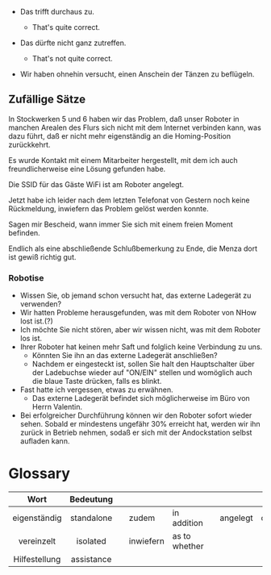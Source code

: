 - Das trifft durchaus zu.
	- That's quite correct.
- Das dürfte nicht ganz zutreffen.
	- That's not quite correct.

- Wir haben ohnehin versucht, einen Anschein der Tänzen zu beflügeln.


## Zufällige Sätze
In Stockwerken 5 und 6 haben wir das Problem, daß unser Roboter in manchen Arealen des Flurs sich nicht mit dem Internet verbinden kann, was dazu führt, daß er nicht mehr eigenständig an die Homing-Position zurückkehrt.

Es wurde Kontakt mit einem Mitarbeiter hergestellt, mit dem ich auch freundlicherweise eine Lösung gefunden habe.

Die SSID für das Gäste WiFi ist am Roboter angelegt.

Jetzt habe ich leider nach dem letzten Telefonat von Gestern noch keine Rückmeldung, inwiefern das Problem gelöst werden konnte.

Sagen mir Bescheid, wann immer Sie sich mit einem freien Moment befinden.

Endlich als eine abschließende Schlußbemerkung zu Ende, die Menza dort ist gewiß richtig gut.

### Robotise
- Wissen Sie, ob jemand schon versucht hat, das externe Ladegerät zu verwenden?
- Wir hatten Probleme herausgefunden, was mit dem Roboter von NHow lost ist.(?)
- Ich möchte Sie nicht stören, aber wir wissen nicht, was mit dem Roboter los ist.
- Ihrer Roboter hat keinen mehr Saft und folglich keine Verbindung zu uns.
	- Könnten Sie ihn an das externe Ladegerät anschließen?
	- Nachdem er eingesteckt ist, sollen Sie halt den Hauptschalter über der Ladebuchse wieder auf "ON/EIN" stellen und womöglich auch die blaue Taste drücken, falls es blinkt.
- Fast hatte ich vergessen, etwas zu erwähnen.
	- Das externe Ladegerät befindet sich möglicherweise im Büro von Herrn Valentin.
- Bei erfolgreicher Durchführung können wir den Roboter sofort wieder sehen. Sobald er mindestens ungefähr 30% erreicht hat, werden wir ihn zurück in Betrieb nehmen, sodaß er sich mit der Andockstation selbst aufladen kann.

# Glossary


|   **Wort**    | **Bedeutung** |     |           |               |     |          |         |
| :-----------: | :-----------: | --- | --------- | ------------- | --- | -------- | ------- |
| eigenständig  |  standalone   |     | zudem     | in addition   |     | angelegt | created |
|  vereinzelt   |   isolated    |     | inwiefern | as to whether |     |          |         |
| Hilfestellung |  assistance   |     |           |               |     |          |         |

